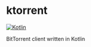 # ktorrent

[![Kotlin](https://img.shields.io/badge/kotlin-1.5.20-blue.svg?logo=kotlin)](http://kotlinlang.org)

BitTorrent client written in Kotlin